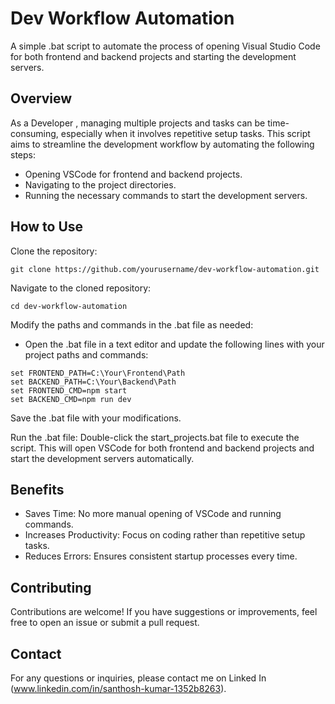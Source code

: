# Dev Workflow Automation

A simple .bat script to automate the process of opening Visual Studio Code for both frontend and backend projects and starting the development servers.

## Overview

As a Developer , managing multiple projects and tasks can be time-consuming, especially when it involves repetitive setup tasks. This script aims to streamline the development workflow by automating the following steps:

- Opening VSCode for frontend and backend projects.
- Navigating to the project directories.
- Running the necessary commands to start the development servers.

## How to Use

Clone the repository:

```batch
git clone https://github.com/yourusername/dev-workflow-automation.git
```


Navigate to the cloned repository:
```batch
cd dev-workflow-automation
```

Modify the paths and commands in the .bat file as needed:
- Open the .bat file in a text editor and update the following lines with your project paths and commands:
```batch
set FRONTEND_PATH=C:\Your\Frontend\Path
set BACKEND_PATH=C:\Your\Backend\Path
set FRONTEND_CMD=npm start
set BACKEND_CMD=npm run dev
```
Save the .bat file with your modifications.

Run the .bat file:
Double-click the start_projects.bat file to execute the script. This will open VSCode for both frontend and backend projects and start the development servers automatically.

## Benefits
- Saves Time: No more manual opening of VSCode and running commands.
- Increases Productivity: Focus on coding rather than repetitive setup tasks.
- Reduces Errors: Ensures consistent startup processes every time.

## Contributing
Contributions are welcome! If you have suggestions or improvements, feel free to open an issue or submit a pull request.


## Contact
For any questions or inquiries, please contact me on Linked In (www.linkedin.com/in/santhosh-kumar-1352b8263).
